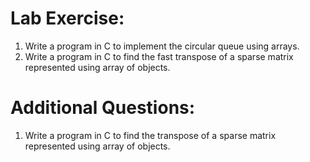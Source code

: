 # Lab Exercise:
1. Write a program in C to implement the circular queue using arrays.
2. Write a program in C to find the fast transpose of a sparse matrix represented using array of objects.

# Additional Questions:
1. Write a program in C to find the transpose of a sparse matrix represented using array 
of objects.
